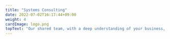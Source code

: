 ```yaml
---
title: "Systems Consulting"
date: 2022-07-02T16:17:44+09:00
weight: 4
cardImage: logo.png
topText: "Our shared team, with a deep understanding of your business, designs a system based on your IT strategy from a management perspective. We propose the best requirement definition from a professional point of view, rather than a one-way communication like a top-down approach. As a Microsoft Gold Partner, let us share our ideas to maximize your business value using superior technology."
---
```

